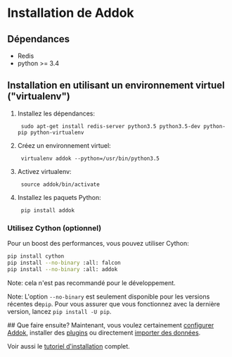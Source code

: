 # Installation de Addok

## Dépendances

- Redis
- python >= 3.4

## Installation en utilisant un environnement virtuel ("virtualenv")

1. Installez les dépendances:

        sudo apt-get install redis-server python3.5 python3.5-dev python-pip python-virtualenv

2. Créez un environnement virtuel:

        virtualenv addok --python=/usr/bin/python3.5

3. Activez virtualenv:

        source addok/bin/activate

4. Installez les paquets Python:

        pip install addok

### Utilisez Cython (optionnel)

Pour un boost des performances, vous pouvez utiliser Cython:

```bash
pip install cython
pip install --no-binary :all: falcon
pip install --no-binary :all: addok
```

Note: cela n'est pas recommandé pour le développement.

Note: L'option `--no-binary` est seulement disponible pour les versions
 récentes de`pip`. Pour vous assurer que vous fonctionnez avec la dernière
  version, lancez `pip install -U pip`.

## Que faire ensuite?
Maintenant, vous voulez certainement [configurer Addok](config.md), installer
des [plugins](plugins.md) ou directement [importer des données](import.md).

Voir aussi le [tutoriel d'installation](tutorial.md) complet.
